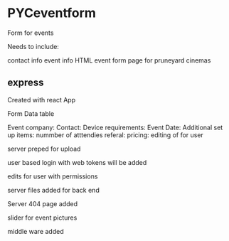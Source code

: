 # PYCeventform

Form for events

Needs to include:

contact info
event info
HTML event form page for pruneyard cinemas

express
-----------------------------------------------------------------------------------------------------------------------------------------------------------

Created with react App

Form Data table

Event company:
Contact:
Device requirements:
Event Date:
Additional set up items:
nummber of atttendies
referal:
pricing:
editing of for user

server preped for upload

user based login with web tokens will be added

edits for user with permissions

server files added for back end
  
Server 404 page added 

slider for event pictures

middle ware added
